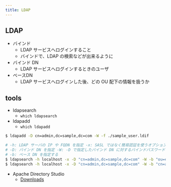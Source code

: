 ```yaml
---
title: LDAP
---
```


## LDAP
* バインド
  * LDAP サービスへログインすること
  * バインドで、LDAP の検索などが出来るように
* バインド DN 
  * LDAP サービスへログインするときのユーザ
* ベースDN
  * LDAP サービスへログインした後、どの OU 配下の情報を扱うか

## tools
* ldapsearch
  * ```which ldapsearch```
* ldapadd
  * ```which ldapadd```
``` bash
$ ldapadd -D cn=admin,dc=sample,dc=com -W -f ./sample_user.ldif

# -h: LDAP サーバの IP や FQDN を指定 -x: SASL ではなく簡易認証を使うオプション
# -D: バインド DN を指定 -W: -D で指定したバインド DN に対するバインドパスワードの入力を求める
# -b: ベース DN を指定する
$ ldapsearch -h localhost -x -D "cn=admin,dc=sample,dc=com" -W -b "ou=eigyo,dc=sample,dc=com" cn=test\*
$ ldapsearch -h localhost -x -D "cn=admin,dc=sample,dc=com" -W -b "cn=admin,dc=sample,dc=com" cn=admin\*
```
* Apache Directory Studio
  * [Downloads](https://directory.apache.org/studio/downloads.html)